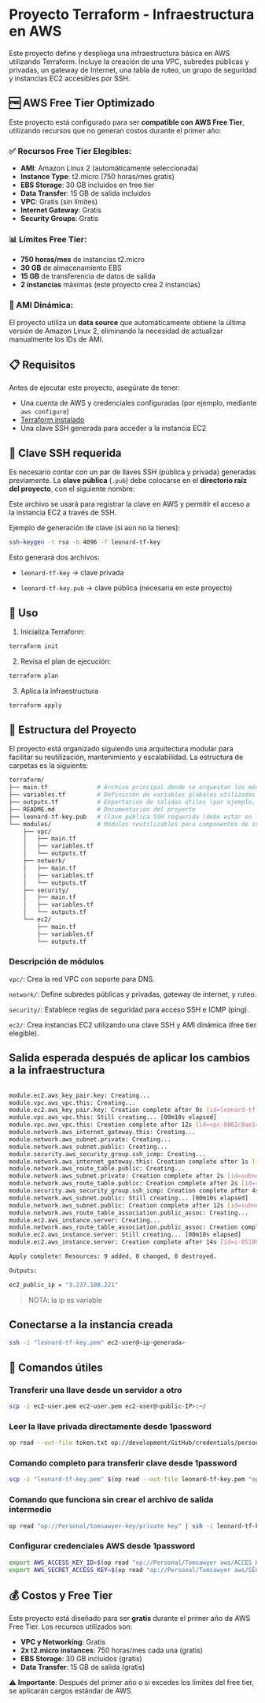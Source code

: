 # Proyecto Terraform - Infraestructura en AWS

Este proyecto define y despliega una infraestructura básica en AWS utilizando Terraform. Incluye la creación de una VPC, subredes públicas y privadas, un gateway de Internet, una tabla de ruteo, un grupo de seguridad y instancias EC2 accesibles por SSH.

## 🆓 AWS Free Tier Optimizado

Este proyecto está configurado para ser **compatible con AWS Free Tier**, utilizando recursos que no generan costos durante el primer año:

### ✅ Recursos Free Tier Elegibles:
- **AMI**: Amazon Linux 2 (automáticamente seleccionada)
- **Instance Type**: t2.micro (750 horas/mes gratis)
- **EBS Storage**: 30 GB incluidos en free tier
- **Data Transfer**: 15 GB de salida incluidos
- **VPC**: Gratis (sin límites)
- **Internet Gateway**: Gratis
- **Security Groups**: Gratis

### 📊 Límites Free Tier:
- **750 horas/mes** de instancias t2.micro
- **30 GB** de almacenamiento EBS
- **15 GB** de transferencia de datos de salida
- **2 instancias** máximas (este proyecto crea 2 instancias)

### 🔄 AMI Dinámica:
El proyecto utiliza un **data source** que automáticamente obtiene la última versión de Amazon Linux 2, eliminando la necesidad de actualizar manualmente los IDs de AMI.

## 📋 Requisitos

Antes de ejecutar este proyecto, asegúrate de tener:

- Una cuenta de AWS y credenciales configuradas (por ejemplo, mediante `aws configure`)
- [Terraform instalado](https://developer.hashicorp.com/terraform/downloads)
- Una clave SSH generada para acceder a la instancia EC2

## 🔐 Clave SSH requerida

Es necesario contar con un par de llaves SSH (pública y privada) generadas previamente. La **clave pública** (`.pub`) debe colocarse en el **directorio raíz del proyecto**, con el siguiente nombre:

Este archivo se usará para registrar la clave en AWS y permitir el acceso a la instancia EC2 a través de SSH.

Ejemplo de generación de clave (si aún no la tienes):

```bash
ssh-keygen -t rsa -b 4096 -f leonard-tf-key
```

Esto generará dos archivos:

* `leonard-tf-key` → clave privada 

* `leonard-tf-key.pub` → clave pública (necesaria en este proyecto)

## 🚀 Uso

1. Inicializa Terraform:

```bash
terraform init
```
2. Revisa el plan de ejecución:

```bash
terraform plan
```
3. Aplica la infraestructura

```bash
terraform apply
```

## 📁 Estructura del Proyecto
El proyecto está organizado siguiendo una arquitectura modular para facilitar su reutilización, mantenimiento y escalabilidad. La estructura de carpetas es la siguiente:

```bash 
terraform/
├── main.tf              # Archivo principal donde se orquestan los módulos
├── variables.tf         # Definición de variables globales utilizadas por los módulos
├── outputs.tf           # Exportación de salidas útiles (por ejemplo, IP pública de la instancia)
├── README.md            # Documentación del proyecto
├── leonard-tf-key.pub   # Clave pública SSH requerida (debe estar en la raíz)
└── modules/             # Módulos reutilizables para componentes de infraestructura
    ├── vpc/
    │   ├── main.tf
    │   ├── variables.tf
    │   └── outputs.tf
    ├── network/
    │   ├── main.tf
    │   ├── variables.tf
    │   └── outputs.tf
    ├── security/
    │   ├── main.tf
    │   ├── variables.tf
    │   └── outputs.tf
    └── ec2/
        ├── main.tf
        ├── variables.tf
        └── outputs.tf
```

### Descripción de módulos
`vpc/`: Crea la red VPC con soporte para DNS.

`network/`: Define subredes públicas y privadas, gateway de internet, y ruteo.

`security/`: Establece reglas de seguridad para acceso SSH e ICMP (ping).

`ec2/`: Crea instancias EC2 utilizando una clave SSH y AMI dinámica (free tier elegible).

## Salida esperada después de aplicar los cambios a la infraestructura

```bash

module.ec2.aws_key_pair.key: Creating...
module.vpc.aws_vpc.this: Creating...
module.ec2.aws_key_pair.key: Creation complete after 0s [id=leonard-tf-key]
module.vpc.aws_vpc.this: Still creating... [00m10s elapsed]
module.vpc.aws_vpc.this: Creation complete after 12s [id=vpc-0862c8ae147b200df]
module.network.aws_internet_gateway.this: Creating...
module.network.aws_subnet.private: Creating...
module.network.aws_subnet.public: Creating...
module.security.aws_security_group.ssh_icmp: Creating...
module.network.aws_internet_gateway.this: Creation complete after 1s [id=igw-0b858ecce3e6808bd]
module.network.aws_route_table.public: Creating...
module.network.aws_subnet.private: Creation complete after 2s [id=subnet-0739a88fc03858268]
module.network.aws_route_table.public: Creation complete after 2s [id=rtb-0c0245e7ddbbd508d]
module.security.aws_security_group.ssh_icmp: Creation complete after 4s [id=sg-06cb261b9575d72ac]
module.network.aws_subnet.public: Still creating... [00m10s elapsed]
module.network.aws_subnet.public: Creation complete after 12s [id=subnet-036554ff114da3726]
module.network.aws_route_table_association.public_assoc: Creating...
module.ec2.aws_instance.server: Creating...
module.network.aws_route_table_association.public_assoc: Creation complete after 1s [id=rtbassoc-0851977bfe59ca778]
module.ec2.aws_instance.server: Still creating... [00m10s elapsed]
module.ec2.aws_instance.server: Creation complete after 14s [id=i-0518012082dfa2303]

Apply complete! Resources: 9 added, 0 changed, 0 destroyed.

Outputs:

ec2_public_ip = "3.237.188.221"

```
> NOTA: la ip es variable

## Conectarse a la instancia creada

```bash 
ssh -i "leonard-tf-key.pem" ec2-user@<ip-generada>
```

## 🔧 Comandos útiles

### Transferir una llave desde un servidor a otro
```bash
scp -i ec2-user.pem ec2-user.pem ec2-user@<public-IP>:~/
```

### Leer la llave privada directamente desde 1password
```bash
op read --out-file token.txt op://development/GitHub/credentials/personal_token
```

### Comando completo para transferir clave desde 1password
```bash
scp -i "leonard-tf-key.pem" $(op read --out-file leonard-tf-key.pem "op://Personal/tomsawyer-key/private key") ec2-user@44.203.219.213:~/
```

### Comando que funciona sin crear el archivo de salida intermedio
```bash
op read "op://Personal/tomsawyer-key/private key" | ssh -i leonard-tf-key.pem ec2-user@44.203.219.213 'cat > leonard-tf-key.pem'
```

### Configurar credenciales AWS desde 1password
```bash
export AWS_ACCESS_KEY_ID=$(op read "op://Personal/Tomsawyer aws/ACCES_KEY")
export AWS_SECRET_ACCESS_KEY=$(op read "op://Personal/Tomsawyer aws/SECRET_ACCES_KEY")
```

## 💰 Costos y Free Tier

Este proyecto está diseñado para ser **gratis** durante el primer año de AWS Free Tier. Los recursos utilizados son:

- **VPC y Networking**: Gratis
- **2x t2.micro instances**: 750 horas/mes cada una (gratis)
- **EBS Storage**: 30 GB incluidos (gratis)
- **Data Transfer**: 15 GB de salida (gratis)

⚠️ **Importante**: Después del primer año o si excedes los límites del free tier, se aplicarán cargos estándar de AWS.
